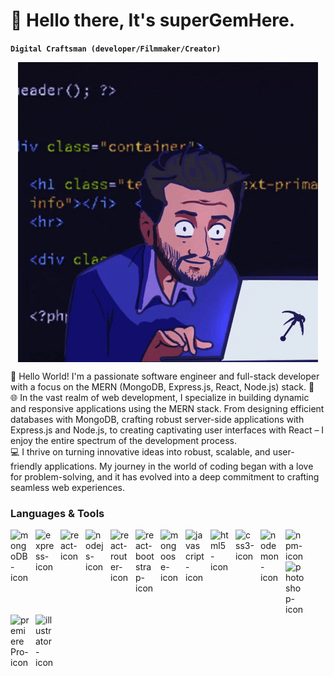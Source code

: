 # 🎯 Hello there, It's superGemHere.

**`Digital Craftsman (developer/Filmmaker/Creator)`**

<div style="display: flex; justify-content:center; align-items: center; width=100%">
<img src="https://github.com/superGemHere/superGemHere/blob/main/giphy.gif"  alt="Super Gem Here GIF" style="align-self:center;"/>
</div>  

👋 Hello World! I'm a passionate software engineer and full-stack developer with a focus on the MERN (MongoDB, Express.js, React, Node.js) stack. 🚀 <br>
🌐 In the vast realm of web development, I specialize in building dynamic and responsive applications using the MERN stack. From designing efficient databases with MongoDB, crafting robust server-side applications with Express.js and Node.js, to creating captivating user interfaces with React – I enjoy the entire spectrum of the development process. <br>
💻 I thrive on turning innovative ideas into robust, scalable, and user-friendly applications. My journey in the world of coding began with a love for problem-solving, and it has evolved into a deep commitment to crafting seamless web experiences.

### Languages & Tools
<img align="left" alt="mongoDB-icon" width="30px" style="padding-right: 10px;" src="https://cdn.jsdelivr.net/gh/devicons/devicon@latest/icons/mongodb/mongodb-original-wordmark.svg" />
<img align="left" alt="express-icon" width="30px" style="padding-right: 10px;" src="https://cdn.jsdelivr.net/gh/devicons/devicon@latest/icons/express/express-original-wordmark.svg" />
<img align="left" alt="react-icon" width="30px" style="padding-right: 10px;" src="https://cdn.jsdelivr.net/gh/devicons/devicon@latest/icons/react/react-original.svg" />
<img align="left" alt="nodejs-icon" width="30px" style="padding-right: 10px;" src="https://cdn.jsdelivr.net/gh/devicons/devicon@latest/icons/nodejs/nodejs-plain-wordmark.svg" />
<img align="left" alt="react-router-icon" width="30px" style="padding-right: 10px;" src="https://cdn.jsdelivr.net/gh/devicons/devicon@latest/icons/reactrouter/reactrouter-original.svg" />
<img align="left" alt="react-bootstrap-icon" width="30px" style="padding-right: 10px;" src="https://cdn.jsdelivr.net/gh/devicons/devicon@latest/icons/reactbootstrap/reactbootstrap-original.svg" />
<img align="left" alt="mongoose-icon" width="30px" style="padding-right: 10px;" src="https://cdn.jsdelivr.net/gh/devicons/devicon@latest/icons/mongoose/mongoose-original-wordmark.svg" />
<img align="left" alt="javascript-icon" width="30px" style="padding-right: 10px;" src="https://cdn.jsdelivr.net/gh/devicons/devicon@latest/icons/javascript/javascript-original.svg" />
<img align="left" alt="html5-icon" width="30px" style="padding-right: 10px;" src="https://cdn.jsdelivr.net/gh/devicons/devicon@latest/icons/html5/html5-original.svg" />
<img align="left" alt="css3-icon" width="30px" style="padding-right: 10px;" src="https://cdn.jsdelivr.net/gh/devicons/devicon@latest/icons/css3/css3-original.svg" />
<img align="left" alt="nodemon-icon" width="30px" style="padding-right: 10px;" src="https://cdn.jsdelivr.net/gh/devicons/devicon@latest/icons/nodemon/nodemon-original.svg" />
<img align="left" alt="npm-icon" width="30px" style="padding-right: 10px;" src="https://cdn.jsdelivr.net/gh/devicons/devicon@latest/icons/npm/npm-original-wordmark.svg" />
<img align="left" alt="photoshop-icon" width="30px" style="padding-right: 10px;" src="https://cdn.jsdelivr.net/gh/devicons/devicon@latest/icons/photoshop/photoshop-original.svg" />
<img align="left" alt="premierePro-icon" width="30px" style="padding-right: 10px;" src="https://cdn.jsdelivr.net/gh/devicons/devicon@latest/icons/premierepro/premierepro-original.svg" />
<img align="left" alt="illustrator-icon" width="30px" style="padding-right: 10px;" src="https://cdn.jsdelivr.net/gh/devicons/devicon@latest/icons/illustrator/illustrator-line.svg" />
          

<!--
**superGemHere/superGemHere** is a ✨ _special_ ✨ repository because its `README.md` (this file) appears on your GitHub profile.

Here are some ideas to get you started:

- 🔭 I’m currently working on ...
- 🌱 I’m currently learning ...
- 👯 I’m looking to collaborate on ...
- 🤔 I’m looking for help with ...
- 💬 Ask me about ...
- 📫 How to reach me: ...
- 😄 Pronouns: ...
- ⚡ Fun fact: ...
-->
